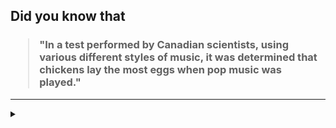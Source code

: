 ## Did you know that

<h3>
  <blockquote>
<!--START_SECTION:debris-->                                                                                                                                                      
"In a test performed by Canadian scientists, using various different styles of music, it was determined that chickens lay the most eggs when pop music was played."
<!--END_SECTION:debris-->
  </blockquote>
</h3>

-----

<details>
  <summary></summary>

<img src="https://github-readme-stats.vercel.app/api?show_icons=true&hide=issues&username=ekickx"> <img src="https://github-readme-stats.vercel.app/api/top-langs/?layout=compact&username=ekickx">

</details>
